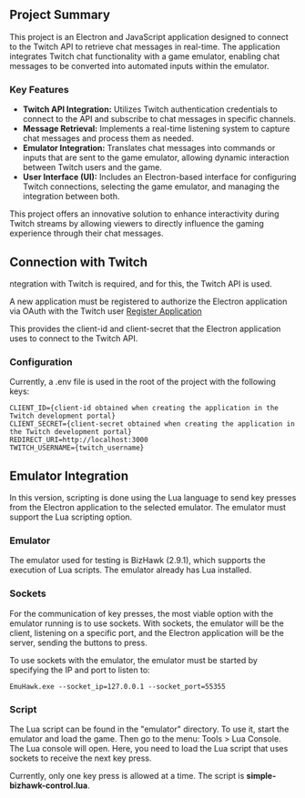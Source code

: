 ## Project Summary

This project is an Electron and JavaScript application designed to connect to the Twitch API to retrieve chat messages in real-time. The application integrates Twitch chat functionality with a game emulator, enabling chat messages to be converted into automated inputs within the emulator.

### Key Features

- **Twitch API Integration:** Utilizes Twitch authentication credentials to connect to the API and subscribe to chat messages in specific channels.
- **Message Retrieval:** Implements a real-time listening system to capture chat messages and process them as needed.
- **Emulator Integration:** Translates chat messages into commands or inputs that are sent to the game emulator, allowing dynamic interaction between Twitch users and the game.
- **User Interface (UI):** Includes an Electron-based interface for configuring Twitch connections, selecting the game emulator, and managing the integration between both.

This project offers an innovative solution to enhance interactivity during Twitch streams by allowing viewers to directly influence the gaming experience through their chat messages.



## Connection with Twitch

ntegration with Twitch is required, and for this, the Twitch API is used.

A new application must be registered to authorize the Electron application via OAuth with the Twitch user [ Register Application](https://dev.twitch.tv/docs/authentication/register-app/)

This provides the client-id and client-secret that the Electron application uses to connect to the Twitch API.

### Configuration

Currently, a .env file is used in the root of the project with the following keys:

```
CLIENT_ID={client-id obtained when creating the application in the Twitch development portal}
CLIENT_SECRET={client-secret obtained when creating the application in the Twitch development portal}
REDIRECT_URI=http://localhost:3000
TWITCH_USERNAME={twitch_username}

```

## Emulator Integration

In this version, scripting is done using the Lua language to send key presses from the Electron application to the selected emulator. The emulator must support the Lua scripting option.

### Emulator

The emulator used for testing is BizHawk (2.9.1), which supports the execution of Lua scripts. The emulator already has Lua installed.

### Sockets

For the communication of key presses, the most viable option with the emulator running is to use sockets. With sockets, the emulator will be the client, listening on a specific port, and the Electron application will be the server, sending the buttons to press.

To use sockets with the emulator, the emulator must be started by specifying the IP and port to listen to:

```
EmuHawk.exe --socket_ip=127.0.0.1 --socket_port=55355
```

### Script

The Lua script can be found in the "emulator" directory. To use it, start the emulator and load the game. Then go to the menu: Tools > Lua Console. The Lua console will open. Here, you need to load the Lua script that uses sockets to receive the next key press.

Currently, only one key press is allowed at a time. The script is **simple-bizhawk-control.lua**.
